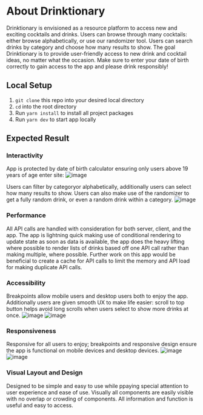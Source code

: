 # About Drinktionary
 Drinktionary is envisioned as a resource platform to access new and exciting cocktails and drinks. Users can browse through many cocktails: either browse alphabetically, or use our randomizer tool. Users can search drinks by category and choose how many results to show. The goal Drinktionary is to provide user-friendly access to new drink and cocktail ideas, no matter what the occasion. Make sure to enter your date of birth correctly to gain access to the app and please drink responsibly!

## Local Setup

1. `git clone` this repo into your desired local directory
2. `cd` into the root directory
3. Run `yarn install` to install all project packages
5. Run `yarn dev` to start app locally


## Expected Result
### Interactivity

App is protected by date of birth calculator ensuring only users above 19 years of age enter site:
![image](https://user-images.githubusercontent.com/47255795/205281967-cbb3910a-4897-4c37-b33f-25195cdb3467.png)

Users can filter by categoryor alphabetically, additionally users can select how many results to show. Users can also make use of the randomizer to get a fully random drink, or even a random drink within a category. 
![image](https://user-images.githubusercontent.com/47255795/205282839-ed71a5f0-f8df-4e5e-b0a4-9099527ffd08.png)

### Performance
 All API calls are handled with consideration for both server, client, and the app. The app is lightning quick making use of conditional rendering to update state as soon as data is available, the app does the heavy lifting where possible to render lists of drinks based off one API call rather than making multiple, where possible. Further work on this app would be beneficial to create a cache for API calls to limit the memory and API load for making duplicate API calls.

### Accessibility
Breakpoints allow mobile users and desktop users both to enjoy the app. Additionally users are given smooth UX to make life easier: scroll to top button helps avoid long scrolls when users select to show more drinks at once.
![image](https://user-images.githubusercontent.com/47255795/205283870-ffb8f8fb-8fae-4ec8-8736-acaf97fab775.png)
![image](https://user-images.githubusercontent.com/47255795/205283947-b2d569fa-8667-4ee0-ade9-0671f60b1a7e.png)


### Responsiveness
Responsive for all users to enjoy; breakpoints and responsive design ensure the app is functional on mobile devices and desktop devices.
![image](https://user-images.githubusercontent.com/47255795/205282243-68ba4903-03d3-4169-a34d-53e57ca2b428.png)
![image](https://user-images.githubusercontent.com/47255795/205282404-53acbc5d-1e25-41fa-812f-b7fcf72bb3d3.png)

### Visual Layout and Design
Designed to be simple and easy to use while ppaying special attention to user experience and ease of use. Visually all components are easily visible with no overlap or crowding of components. All information and function is useful and easy to access.
